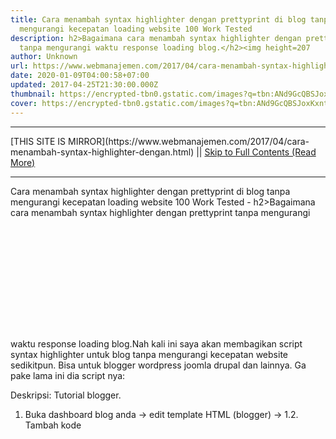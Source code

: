 ```yaml
---
title: Cara menambah syntax highlighter dengan prettyprint di blog tanpa
  mengurangi kecepatan loading website 100 Work Tested
description: h2>Bagaimana cara menambah syntax highlighter dengan prettyprint
  tanpa mengurangi waktu response loading blog.</h2><img height=207
author: Unknown
url: https://www.webmanajemen.com/2017/04/cara-menambah-syntax-highlighter-dengan.html
date: 2020-01-09T04:00:58+07:00
updated: 2017-04-25T21:30:00.000Z
thumbnail: https://encrypted-tbn0.gstatic.com/images?q=tbn:ANd9GcQBSJoxKxnt9n6oeRW1QcYweC0Y5-T_t-bexOhydafI1lnSIDQx
cover: https://encrypted-tbn0.gstatic.com/images?q=tbn:ANd9GcQBSJoxKxnt9n6oeRW1QcYweC0Y5-T_t-bexOhydafI1lnSIDQx
---
```


<hr/> [THIS SITE IS MIRROR](https://www.webmanajemen.com/2017/04/cara-menambah-syntax-highlighter-dengan.html) || <a href="https://www.webmanajemen.com/2017/04/cara-menambah-syntax-highlighter-dengan.html" rel="follow" class="button" id="read-more">Skip to Full Contents (Read More)</a> <hr/> Cara menambah syntax highlighter dengan prettyprint di blog tanpa mengurangi kecepatan loading website 100 Work Tested - h2>Bagaimana cara menambah syntax highlighter dengan prettyprint tanpa mengurangi waktu response loading blog.</h2><img height=207 Bagaimana cara menambah syntax highlighter dengan prettyprint tanpa mengurangi waktu response loading blog.

Nah kali ini saya akan membagikan script syntax highlighter untuk blog tanpa mengurangi kecepatan website sedikitpun. Bisa untuk blogger wordpress joomla drupal dan lainnya.
Ga pake lama ini dia script nya:

<script>function loadCSS(e,t,a){var n=window.document.createElement("link"),o=t||window.document.getElementsByTagName("script")[0];n.rel="stylesheet",n.href=e,n.media="only x",o.parentNode.insertBefore(n,o),setTimeout(function(){n.media=a||"all"})}function loadPrettyPrint(e){var t=document.createElement("script");t.src="https://cdn.statically.io/gh/google/code-prettify/master/loader/run_prettify.js";var a=document.getElementsByTagName("head")[0],n=!1;t.onload=t.onreadystatechange=function(){n||this.readyState&&"loaded"!=this.readyState&&"complete"!=this.readyState||(n=!0,"function"==typeof e&&e(),t.onload=t.onreadystatechange=null)},a.appendChild(t)}loadPrettyPrint(function(){loadCSS("https://cdn.statically.io/gh/google/code-prettify/f1c3473a/styles/sunburst.css");var e=document.querySelectorAll("pre");if(e.length)for(var t=0;t<e.length;t++)e[t].classList.toggle("prettyprint")});</script>
Deskripsi:
Tutorial blogger.
1. Buka dashboard blog anda -> edit template HTML (blogger) ->
1.2. Tambah kode <script src='https://ajax.googleapis.com/ajax/libs/jquery/3.1.1/jquery.min.js'/> diatas </head> NAMUN: bila template anda sudah ada kode pemanggil jquery framework tidak usah dipanggil lagi cukup tambahkan script diatas </body> saja.
1.3. Hapus CSS yang merender <pre>, <pre><code>, <code> yang ada di b:skin template anda (agar mengurangi ukuran page blog anda tentunya untuk mempercepat loading website anda). Misal seperti ini pre{background:#…} pre code{font-family:…} code{font-color:…} . KENAPA Harus dihapus: yah karena syntax highlighter ini sudah mempunyai css tersebut.
1.4. Ganti template syntax highlighter yang saya tandai dengan warna 'orange' dengan template yang sudah saya sediakan di http://source.l3n4r0x.cf/css/prettyprint/ ambil salah satu saja. Lalu ganti https://source.l3n4r0x.cf/css/prettyprint/sunbrust.css dengan template yang anda inginkan.
1.5. Taruh kode diatas diatas </body>

Save template. Selesai .
Tutorial untuk wordpress:
2. Buka dashboard wordpress -> Theme editor -> edit footer.php -> tambahkan script diatas dibagian atas </body> -> ULANGI BAGIAN 1.2 , 1.3, 1.4 DIATAS.

Cara memanggil syntax highlighter :
Cukup anda ketik <pre>KODE HTML CSS JS PHP RUBY DAN LAIN LAIN</pre> atau <pre><code>KODE HTML CSS JS RUBY PHP DAN LAIN LAIN</code></pre> atau <code>KODE HTML CSS JS JAVASCRIPT DAN LAIN LAIN</code>
 Simple 100% work.
Semoga artikel ini membantu. Share yah jangan lupa loh....
Incoming Terms: Cara menambah syntax highlighter dengan prettyprint di blog tanpa mengurangi kecepatan loading blog | prettyprint blogger | defer prettyprint | mempercepat prettyprint di blog | mempercepat loading blog yang menggunakan syntax highlighter <hr/> [THIS SITE IS MIRROR](https://www.webmanajemen.com/2017/04/cara-menambah-syntax-highlighter-dengan.html) || <a href="https://www.webmanajemen.com/2017/04/cara-menambah-syntax-highlighter-dengan.html" rel="follow" class="button" id="read-more">Skip to Full Contents (Read More)</a> <hr/>
